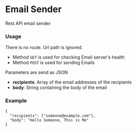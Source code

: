 # Email Sender
Rest API email sender

### Usage

There is no route. Url path is ignored.

- Method `GET` is used for checking Email server's health
- Method `POST` is used for sending Emails

Parameters are send as JSON

- **recipients**: Array of the email addresses of the recipients
- **body**: String containing the body of the email

### Example

```
{
  "recipients": ["someone@example.com"],
  "body": "Hello Someone, This is Me"
}
```
